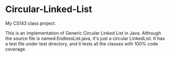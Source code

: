 # Circular-Linked-List
My CS143 class project.

This is an implementation of Generic Circular Linked List in Java. Although the source file is named EndlessList.java, it's just a circular LinkedList. It has a test file under test directory, and it tests all the classes with 100% code coverage. 
